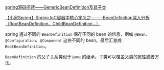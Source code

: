 [spring源码阅读——GenericBeanDefinition及其子类](https://blog.csdn.net/dhaiuda/article/details/83311495)

[【小家Spring】Spring IoC容器中核心定义之------BeanDefinition深入分析（RootBeanDefinition、ChildBeanDefinition...）](https://blog.51cto.com/u_3631118/3121425)

spring 通过不同的 `BeanDefinition` 保存不同的 bean 的信息，例如 `@Bean`、`@Configuration`、`@Component` 这些不同的 bean。最后汇总成 `RootBeanDefinition`。

`BeanDefinition` 的父子关系类似于 java 的继承，子类可以覆盖父类的属性或者方法。